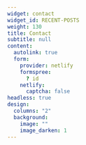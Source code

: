 ```yaml
---
widget: contact
widget_id: RECENT-POSTS
weight: 130
title: Contact
subtitle: null
content:
  autolink: true
  form:
    provider: netlify
    formspree:
      ? id
    netlify:
      captcha: false
headless: true
design:
  columns: "2"
  background:
    image: ""
    image_darken: 1
---
```

